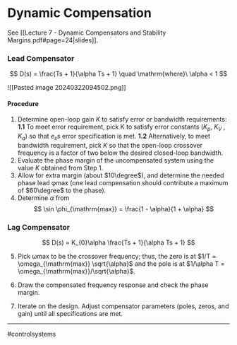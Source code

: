 # Dynamic Compensation
See [[Lecture 7 - Dynamic Compensators and Stability Margins.pdf#page=24|slides]].

### Lead Compensator
$$
D(s) = \frac{Ts + 1}{\alpha Ts + 1} \quad \mathrm{where}\ \alpha < 1
$$

![[Pasted image 20240322094502.png]]

#### Procedure
1. Determine open-loop gain $K$ to satisfy error or bandwidth requirements:
    **1.1** To meet error requirement, pick K to satisfy error constants ($K_p$, $K_V$ , $K_a$) so that $e_ss$ error specification is met.
    **1.2** Alternatively, to meet bandwidth requirement, pick $K$ so that the open-loop crossover frequency is a factor of two below the desired closed-loop bandwidth. 
2. Evaluate the phase margin of the uncompensated system using the value $K$ obtained from Step 1.
3. Allow for extra margin (about $10\degree$), and determine the needed phase lead φmax (one lead compensation should contribute a maximum of $60\degree$ to the phase).
4. Determine $\alpha$ from
$$
\sin \phi_{\mathrm{max}} = \frac{1 - \alpha}{1 + \alpha}
$$

### Lag Compensator
$$
D(s) = K_{0}\alpha \frac{Ts + 1}{\alpha Ts + 1}
$$

5. Pick ωmax to be the crossover frequency; thus, the zero is at $1/T = \omega_{\mathrm{max}} \sqrt{\alpha}$ and the pole is at $1/\alpha T = \omega_{\mathrm{max}}/\sqrt{\alpha}$.

6. Draw the compensated frequency response and check the phase margin.

7. Iterate on the design. Adjust compensator parameters (poles, zeros, and gain) until all specifications are met.

---
#controlsystems

